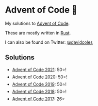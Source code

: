 # Advent of Code 🌟

My solutions to [Advent of Code](http://adventofcode.com/).

These are mostly written in [Rust](https://www.rust-lang.org/).

I can also be found on Twitter: [@davidcoles](https://twitter.com/davidcoles)

## Solutions
- [Advent of Code 2021](2021): 50⭐!
- [Advent of Code 2020](2020): 50⭐!
- [Advent of Code 2019](2019): 50⭐!
- [Advent of Code 2018](2018): 50⭐!
- [Advent of Code 2017](2017): 26⭐
